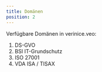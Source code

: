 ```yaml
---
title: Domänen
position: 2
---
```


Verfügbare Domänen in verinice.veo:

1. <DocLink to="/2_domains/gdpr">DS-GVO</DocLink>
1. <DocLink to="/2_domains/it-grundschutz">BSI IT-Grundschutz</DocLink>
1. <DocLink to="/2_domains/iso">ISO 27001</DocLink>
1. <DocLink to="/2_domains/vda-isa">VDA ISA / TISAX</DocLink>
